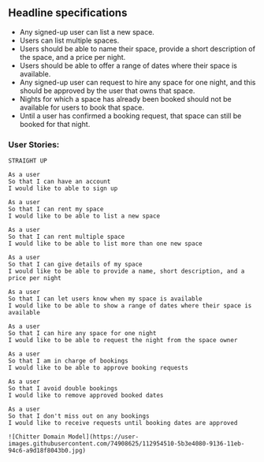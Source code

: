 ## Headline specifications

- Any signed-up user can list a new space.
- Users can list multiple spaces.
- Users should be able to name their space, provide a short description of the space, and a price per night.
- Users should be able to offer a range of dates where their space is available.
- Any signed-up user can request to hire any space for one night, and this should be approved by the user that owns that space.
- Nights for which a space has already been booked should not be available for users to book that space.
- Until a user has confirmed a booking request, that space can still be booked for that night.


### User Stories:

```
STRAIGHT UP

As a user
So that I can have an account
I would like to able to sign up

As a user
So that I can rent my space
I would like to be able to list a new space

As a user
So that I can rent multiple space
I would like to be able to list more than one new space

As a user
So that I can give details of my space
I would like to be able to provide a name, short description, and a price per night

As a user
So that I can let users know when my space is available
I would like to be able to show a range of dates where their space is available

As a user
So that I can hire any space for one night
I would like to be able to request the night from the space owner

As a user
So that I am in charge of bookings
I would like to be able to approve booking requests

As a user
So that I avoid double bookings
I would like to remove approved booked dates

As a user
So that I don't miss out on any bookings
I would like to receive requests until booking dates are approved

![Chitter Domain Model](https://user-images.githubusercontent.com/74908625/112954510-5b3e4080-9136-11eb-94c6-a9d18f8043b0.jpg)


```
